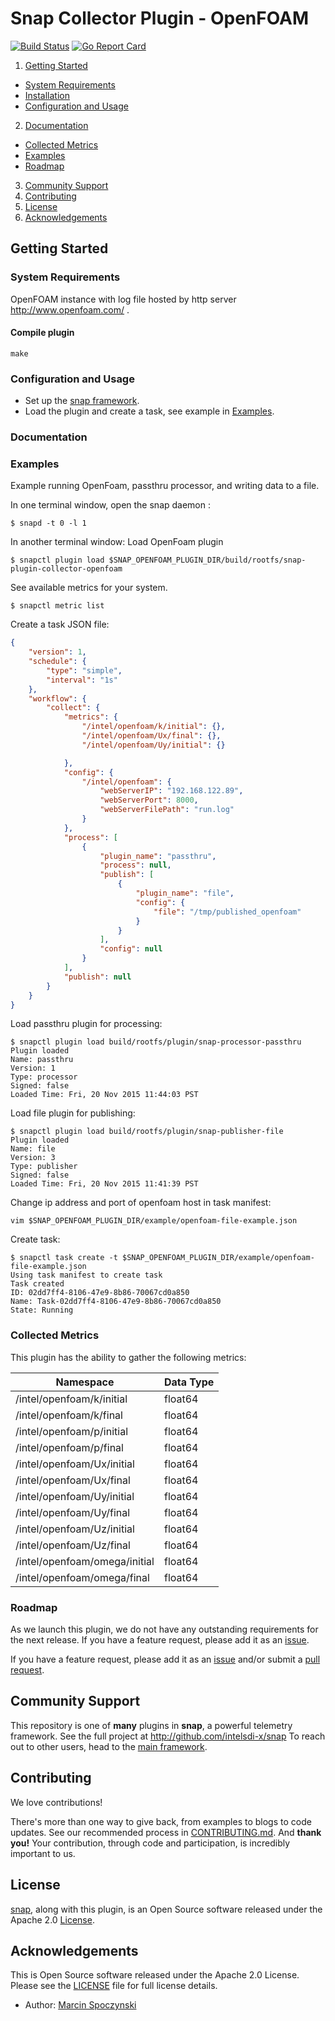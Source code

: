 # Snap Collector Plugin - OpenFOAM

[![Build Status](https://api.travis-ci.org/intelsdi-x/snap-plugin-collector-openfoam.svg)](https://travis-ci.org/intelsdi-x/snap-plugin-collector-openfoam)
[![Go Report Card](http://goreportcard.com/badge/intelsdi-x/snap-plugin-collector-openfoam)](http://goreportcard.com/report/intelsdi-x/snap-plugin-collector-openfoam)
 
 1. [Getting Started](#getting-started)
   * [System Requirements](#system-requirements)
   * [Installation](#installation)
   * [Configuration and Usage](#configuration-and-usage)
 2. [Documentation](#documentation)
   * [Collected Metrics](#collected-metrics)
   * [Examples](#examples)
   * [Roadmap](#roadmap)
 3. [Community Support](#community-support)
 4. [Contributing](#contributing)
 5. [License](#license)
 6. [Acknowledgements](#acknowledgements)
 
 ## Getting Started
 
 ### System Requirements
 
 OpenFOAM instance with log file hosted by http server http://www.openfoam.com/ .
 
 #### Compile plugin
 ```
 make
 ```
### Configuration and Usage

* Set up the [snap framework](https://github.com/intelsdi-x/snap/blob/master/README.md#getting-started).
* Load the plugin and create a task, see example in [Examples](https://github.com/intelsdi-x/snap-plugin-collector-openfoam/blob/master/README.md#examples).

 ### Documentation
 
 ### Examples
 Example running OpenFoam, passthru processor, and writing data to a file.
 
 In one terminal window, open the snap daemon :
 ```
 $ snapd -t 0 -l 1
 ```
 
 In another terminal window:
 Load OpenFoam plugin
 ```
 $ snapctl plugin load $SNAP_OPENFOAM_PLUGIN_DIR/build/rootfs/snap-plugin-collector-openfoam
 ```
 See available metrics for your system.
 ```
 $ snapctl metric list
 ```
 
 Create a task JSON file:    
 ```json
 {
     "version": 1,
     "schedule": {
         "type": "simple",
         "interval": "1s"
     },
     "workflow": {
         "collect": {
             "metrics": {
                 "/intel/openfoam/k/initial": {},
                 "/intel/openfoam/Ux/final": {},
                 "/intel/openfoam/Uy/initial": {}
 
             },
             "config": {
                 "/intel/openfoam": {
                     "webServerIP": "192.168.122.89",
                     "webServerPort": 8000,
                     "webServerFilePath": "run.log"
                 }
             },
             "process": [
                 {
                     "plugin_name": "passthru",
                     "process": null,
                     "publish": [
                         {                         
                             "plugin_name": "file",
                             "config": {
                                 "file": "/tmp/published_openfoam"
                             }
                         }
                     ],
                     "config": null
                 }
             ],
             "publish": null
         }
     }
 }
 ```
 
 Load passthru plugin for processing:
 ```
 $ snapctl plugin load build/rootfs/plugin/snap-processor-passthru
 Plugin loaded
 Name: passthru
 Version: 1
 Type: processor
 Signed: false
 Loaded Time: Fri, 20 Nov 2015 11:44:03 PST
 ```
 
 Load file plugin for publishing:
 ```
 $ snapctl plugin load build/rootfs/plugin/snap-publisher-file
 Plugin loaded
 Name: file
 Version: 3
 Type: publisher
 Signed: false
 Loaded Time: Fri, 20 Nov 2015 11:41:39 PST
 ```
 
 Change ip address and port of openfoam host in task manifest:
 ```
 vim $SNAP_OPENFOAM_PLUGIN_DIR/example/openfoam-file-example.json
 ```
 
 Create task:
 ```
 $ snapctl task create -t $SNAP_OPENFOAM_PLUGIN_DIR/example/openfoam-file-example.json
 Using task manifest to create task
 Task created
 ID: 02dd7ff4-8106-47e9-8b86-70067cd0a850
 Name: Task-02dd7ff4-8106-47e9-8b86-70067cd0a850
 State: Running
 ```
 
 
 ### Collected Metrics
 This plugin has the ability to gather the following metrics:
 
 Namespace | Data Type
 ----------|-----------
 /intel/openfoam/k/initial | float64
 /intel/openfoam/k/final | float64 
 /intel/openfoam/p/initial | float64 
 /intel/openfoam/p/final | float64 
 /intel/openfoam/Ux/initial | float64 
 /intel/openfoam/Ux/final | float64 
 /intel/openfoam/Uy/initial | float64 
 /intel/openfoam/Uy/final | float64 
 /intel/openfoam/Uz/initial | float64 
 /intel/openfoam/Uz/final | float64 
 /intel/openfoam/omega/initial | float64 
 /intel/openfoam/omega/final | float64 
 
 ### Roadmap
 As we launch this plugin, we do not have any outstanding requirements for the next release. If you have a feature request, please add it as an [issue](https://github.com/intelsdi-x/snap-plugin-collector-openfoam/issues).
 
 If you have a feature request, please add it as an [issue](https://github.com/intelsdi-x/snap-plugin-collector-openfoam/issues/new) and/or submit a [pull request](https://github.com/intelsdi-x/snap-plugin-collector-openfoam/pulls).
 
 ## Community Support
 This repository is one of **many** plugins in **snap**, a powerful telemetry framework. See the full project at http://github.com/intelsdi-x/snap To reach out to other users, head to the [main framework](https://github.com/intelsdi-x/snap#community-support).
 
 ## Contributing
 We love contributions!
 
 There's more than one way to give back, from examples to blogs to code updates. See our recommended process in [CONTRIBUTING.md](CONTRIBUTING.md).
 And **thank you!** Your contribution, through code and participation, is incredibly important to us.
 
 ## License
 [snap](http://github.com/intelsdi-x/snap), along with this plugin, is an Open Source software released under the Apache 2.0 [License](LICENSE).
 
 ## Acknowledgements
 This is Open Source software released under the Apache 2.0 License. Please see the [LICENSE](LICENSE) file for full license details.
 
 * Author: [Marcin Spoczynski](https://github.com/sandlbn/)
 
